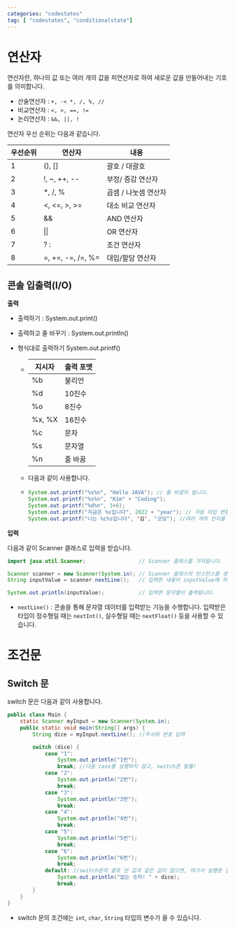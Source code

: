 ```yaml
---
categories: "codestates"
tag: [ "codestates", "conditionalstate"]
---
```




# 연산자

연산자란, 하나의 값 또는 여러 개의 값을 피연산자로 하여 새로운 값을 만들어내는 기호를 의미합니다. 

- 산술연산자 : `+, -< *, /, %, //`
- 비교연산자 : `<, >, ==, !=`
- 논리연산자 : `&&, ||, !`

연산자 우선 순위는 다음과 같습니다.

| 우선순위 | 연산자            | 내용                 |
| -------- | ----------------- | -------------------- |
| 1        | (), []            | 괄호 / 대괄호        |
| 2        | !, ~, ++, --      | 부정/ 증감 연산자    |
| 3        | *, /, %           | 곱셈 / 나눗셈 연산자 |
| 4        | <, <=, >, >=      | 대소 비교 연산자     |
| 5        | &&                | AND 연산자           |
| 6        | \|\|              | OR 연산자            |
| 7        | ? :               | 조건 연산자          |
| 8        | =, +=, -=, /=, %= | 대입/할당 연산자     |



## 콘솔 입출력(I/O)

**출력**

- 출력하기 : System.out.print()

- 출력하고 줄 바꾸기 : System.out.println()

- 형식대로 출력하기 System.out.printf()

  - | 지시자 | 출력 포맷 |
    | ------ | --------- |
    | %b     | 불리언    |
    | %d     | 10진수    |
    | %o     | 8진수     |
    | %x, %X | 16진수    |
    | %c     | 문자      |
    | %s     | 문자열    |
    | %n     | 줄 바꿈   |

  - 다음과 같이 사용합니다.

  - ```java
    System.out.printf("%s%n", "Hello JAVA"); // 줄 바꿈이 됩니다.
    System.out.printf("%s%n", "Kim" + "Coding");
    System.out.printf("%d%n", 3+6); 
    System.out.printf("지금은 %s입니다", 2022 + "year"); // 자동 타입 변환이 일어납니다.
    System.out.printf("나는 %c%s입니다", '김', "코딩"); //여러 개의 인자를 넣을 수 있습니다.
    ```



**입력**

다음과 같이 Scanner 클래스로 입력을 받습니다.

```java
import java.util.Scanner;                 // Scanner 클래스를 가져옵니다.

Scanner scanner = new Scanner(System.in); // Scanner 클래스의 인스턴스를 생성합니다.
String inputValue = scanner.nextLine();   // 입력한 내용이 inputValue에 저장됩니다.

System.out.println(inputValue);           // 입력한 문자열이 출력됩니다.
```

- `nextLine()` : 콘솔을 통해 문자열 데이터를 입력받는 기능을 수행합니다. 입력받은 타입이 정수형일 때는 `nextInt()`, 실수형일 때는 `nextFloat()` 등을 사용할 수 있습니다.



# 조건문

## Switch 문

switch 문은 다음과 같이 사용합니다.

```java
public class Main {
    static Scanner myInput = new Scanner(System.in);
    public static void main(String[] args) {
        String dice = myInput.nextLine(); //주사위 번호 입력

        switch (dice) {
            case "1":
                System.out.println("1번");
                break; //다음 case를 실행하지 않고, switch문 탈출!
            case "2":
                System.out.println("2번");
                break;
            case "3":
                System.out.println("3번");
                break;
            case "4":
                System.out.println("4번");
                break;
            case "5":
                System.out.println("5번");
                break;
            case "6":
                System.out.println("6번");
                break;
            default: //switch문의 괄호 안 값과 같은 값이 없으면, 여기서 실행문 실행
                System.out.println("없는 숫자! " + dice);
                break;
        }
    }
}
```

- switch 문의 조건에는 `int`, `char`, `String` 타입의 변수가 올 수 있습니다.